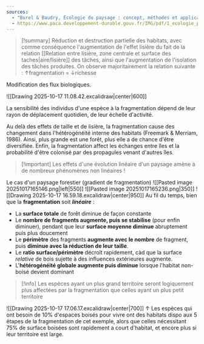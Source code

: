 ```yaml
---
sources:
  - "Burel & Baudry, Écologie du paysage : concept, méthodes et applications (2nde édition)"
  - https://www.paca.developpement-durable.gouv.fr/IMG/pdf/1_ecologie_paysage_tatoni_IMEP_cle76786e.pdf
---
```

>[!summary] Réduction et destruction partielle des habitats, avec comme conséquence l'augmentation de l'effet lisière du fait de la relation [[Relation entre lisière, zone centrale et surface des taches|aire/lisière]] des tâches, ainsi que l'augmentation de l'isolation des tâches produites.
>On observe majoritairement la relation suivante : ↑fragmentation = ↓richesse

Modification des flux biologiques.

![[Drawing 2025-10-17 11.08.42.excalidraw|center|600]]

La sensibilité des individus d'une espèce à la fragmentation dépend de leur rayon de déplacement quotidien, de leur échelle d'activité.


Au delà des effets de taille et de lisière, la fragmentation cause des changement dans l'hétérogénéité interne des habitats (Freemark & Merriam, 1986). Ainsi, plus grande est une forêt, plus elle a de chance d'être diversifiée. Enfin, la fragmentation affect les échanges entre îles et la probabilité d'être colonisé par des propagules venant d'autres îles.


>[!important] Les effets d'une évolution linéaire d'un paysage amène à de nombreux phénomènes non linéaires !

Le cas d'un paysage forestier (gradient de fragmentation)
![[Pasted image 20251017165146.png|left|550]] ![[Pasted image 20251017165236.png|350]]
![[Drawing 2025-10-17 16.59.18.excalidraw|center|950]]
Au fil du temps, bien que la **fragmentation** soit ***linéaire*** :
- La **surface totale** de forêt diminue de façon constante
- Le **nombre de fragments augmente, puis se stabilise** (pour enfin diminuer), pendant que leur **surface moyenne diminue** abruptement puis plus doucement
- Le **périmètre** des fragments **augmente avec le nombre** de fragment, puis **diminue avec la réduction de leur taille**.
- Le **ratio surface/périmètre** décroît rapidement, càd que la surface *relative* de bois sujette à des influences extérieures augmente.
- L'**hétérogénéité globale augmente puis diminue** lorsque l'habitat non-boisé devient dominant

>[!info] Les espèces ayant un plus grand territoire seront logiquement plus affectées par la fragmentation que celles ayant un plus petit territoire

![[Drawing 2025-10-17 17.06.17.excalidraw|center|700]]
↑ Les espèces qui ont besoin de 10% d'espaces boisés pour vivre ont des habitats dispo aux 5 étapes de la fragmentation de cet exemple, alors que celles nécessitant 75% de surface boisées sont rapidement a court d'habitat, et encore plus si leur territoire est large.

